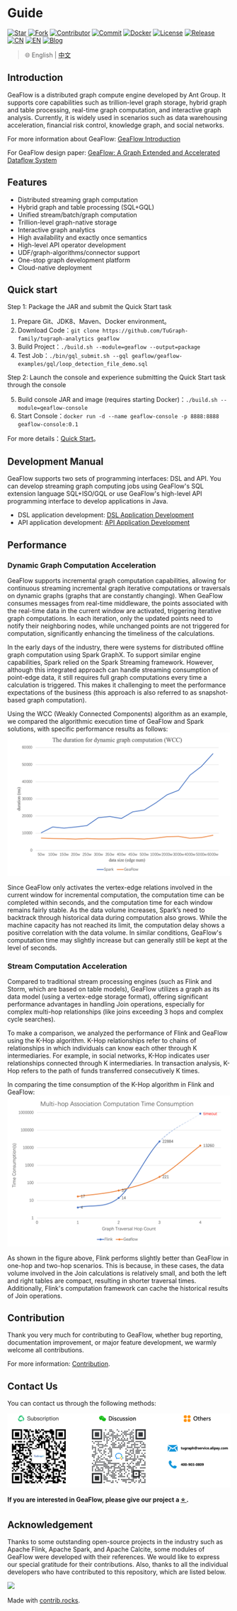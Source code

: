 # Guide

[![Star](https://shields.io/github/stars/tugraph-family/tugraph-analytics?logo=startrek&label=Star&color=yellow)](https://github.com/TuGraph-family/tugraph-analytics/stargazers)
[![Fork](https://shields.io/github/forks/tugraph-family/tugraph-analytics?logo=forgejo&label=Fork&color=orange)](https://github.com/TuGraph-family/tugraph-analytics/forks)
[![Contributor](https://shields.io/github/contributors/tugraph-family/tugraph-analytics?logo=actigraph&label=Contributor&color=abcdef)](https://github.com/TuGraph-family/tugraph-analytics/contributors)
[![Commit](https://badgen.net/github/last-commit/tugraph-family/tugraph-analytics/master?icon=git&label=Commit)](https://github.com/TuGraph-family/tugraph-analytics/commits/master)
[![Docker](https://shields.io/docker/pulls/tugraph/geaflow-console?logo=docker&label=Docker&color=blue)](https://hub.docker.com/r/tugraph/geaflow-console/tags)
[![License](https://shields.io/github/license/tugraph-family/tugraph-analytics?logo=apache&label=License&color=blue)](https://www.apache.org/licenses/LICENSE-2.0.html)
[![Release](https://shields.io/github/v/release/tugraph-family/tugraph-analytics.svg?logo=stackblitz&label=Version&color=red)](https://github.com/TuGraph-family/tugraph-analytics/releases)
[![CN](https://shields.io/badge/Docs-中文-blue?logo=readme)](https://tugraph-analytics.readthedocs.io/en/latest/docs-cn/introduction/)
[![EN](https://shields.io/badge/Docs-English-blue?logo=readme)](https://tugraph-analytics.readthedocs.io/en/latest/docs-en/introduction/)
[![Blog](https://badgen.net/static/Blog/github.io/orange?icon=rss)](https://tugraph-analytics.github.io/)

> 🌐️ English | [中文](README_cn.md)

<!--intro-start-->
## Introduction
GeaFlow is a distributed graph compute engine developed by Ant Group. It supports core capabilities such as trillion-level graph storage, hybrid graph and table processing, real-time graph computation, and interactive graph analysis. Currently, it is widely used in scenarios such as data warehousing acceleration, financial risk control, knowledge graph, and social networks.

For more information about GeaFlow: [GeaFlow Introduction](docs/docs-en/source/2.introduction.md)

For GeaFlow design paper: [GeaFlow: A Graph Extended and Accelerated Dataflow System](https://dl.acm.org/doi/abs/10.1145/3589771)

## Features

* Distributed streaming graph computation
* Hybrid graph and table processing (SQL+GQL)
* Unified stream/batch/graph computation
* Trillion-level graph-native storage
* Interactive graph analytics
* High availability and exactly once semantics
* High-level API operator development
* UDF/graph-algorithms/connector support
* One-stop graph development platform
* Cloud-native deployment

## Quick start
Step 1: Package the JAR and submit the Quick Start task

1. Prepare Git、JDK8、Maven、Docker environment。
2. Download Code：`git clone https://github.com/TuGraph-family/tugraph-analytics geaflow`
3. Build Project：`./build.sh --module=geaflow --output=package`
4. Test Job：`./bin/gql_submit.sh --gql geaflow/geaflow-examples/gql/loop_detection_file_demo.sql`

Step 2: Launch the console and experience submitting the Quick Start task through the console

5. Build console JAR and image (requires starting Docker)：`./build.sh --module=geaflow-console`
6. Start Console：`docker run -d --name geaflow-console -p 8888:8888 geaflow-console:0.1`

For more details：[Quick Start](docs/docs-en/source/3.quick_start/1.quick_start.md)。

## Development Manual

GeaFlow supports two sets of programming interfaces: DSL and API. You can develop streaming graph computing jobs using GeaFlow's SQL extension language SQL+ISO/GQL or use GeaFlow's high-level API programming interface to develop applications in Java.
* DSL application development: [DSL Application Development](docs/docs-en/source/5.application-development/2.dsl/1.overview.md)
* API application development: [API Application Development](docs/docs-en/source/5.application-development/1.api/1.overview.md)

## Performance

### Dynamic Graph Computation Acceleration

GeaFlow supports incremental graph computation capabilities, allowing for continuous streaming incremental graph iterative computations or traversals on dynamic graphs (graphs that are constantly changing). When GeaFlow consumes messages from real-time middleware, the points associated with the real-time data in the current window are activated, triggering iterative graph computations. In each iteration, only the updated points need to notify their neighboring nodes, while unchanged points are not triggered for computation, significantly enhancing the timeliness of the calculations.

In the early days of the industry, there were systems for distributed offline graph computation using Spark GraphX. To support similar engine capabilities, Spark relied on the Spark Streaming framework. However, although this integrated approach can handle streaming consumption of point-edge data, it still requires full graph computations every time a calculation is triggered. This makes it challenging to meet the performance expectations of the business (this approach is also referred to as snapshot-based graph computation).

Using the WCC (Weakly Connected Components) algorithm as an example, we compared the algorithmic execution time of GeaFlow and Spark solutions, with specific performance results as follows:
![total_time](docs/static/img/vs_dynamic_graph_compute_perf_en.jpg)

Since GeaFlow only activates the vertex-edge relations involved in the current window for incremental computation, the computation time can be completed within seconds, and the computation time for each window remains fairly stable. As the data volume increases, Spark’s need to backtrack through historical data during computation also grows. While the machine capacity has not reached its limit, the computation delay shows a positive correlation with the data volume. In similar conditions, GeaFlow's computation time may slightly increase but can generally still be kept at the level of seconds.


### Stream Computation Acceleration

Compared to traditional stream processing engines (such as Flink and Storm, which are based on table models), GeaFlow utilizes a graph as its data model (using a vertex-edge storage format), offering significant performance advantages in handling Join operations, especially for complex multi-hop relationships (like joins exceeding 3 hops and complex cycle searches).

To make a comparison, we analyzed the performance of Flink and GeaFlow using the K-Hop algorithm. K-Hop relationships refer to chains of relationships in which individuals can know each other through K intermediaries. For example, in social networks, K-Hop indicates user relationships connected through K intermediaries. In transaction analysis, K-Hop refers to the path of funds transferred consecutively K times.

In comparing the time consumption of the K-Hop algorithm in Flink and GeaFlow:
![total_time](docs/static/img/vs_multi_hops_en.jpg)

As shown in the figure above, Flink performs slightly better than GeaFlow in one-hop and two-hop scenarios. This is because, in these cases, the data volume involved in the Join calculations is relatively small, and both the left and right tables are compact, resulting in shorter traversal times. Additionally, Flink's computation framework can cache the historical results of Join operations.


## Contribution
Thank you very much for contributing to GeaFlow, whether bug reporting, documentation improvement, or major feature development, we warmly welcome all contributions.

For more information: [Contribution](docs/docs-en/source/9.contribution.md).

## Contact Us
You can contact us through the following methods:

![contacts](docs/static/img/contacts-en.png)

**If you are interested in GeaFlow, please give our project a [ ⭐️ ](https://github.com/TuGraph-family/tugraph-analytics).**

## Acknowledgement
Thanks to some outstanding open-source projects in the industry such as Apache Flink, Apache Spark, and Apache Calcite, some modules of GeaFlow were developed with their references. We would like to express our special gratitude for their contributions. Also, thanks to all the individual developers who have contributed to this repository, which are listed below.

<a href="https://github.com/TuGraph-family/tugraph-analytics/graphs/contributors">
  <img src="https://contrib.rocks/image?repo=TuGraph-family/tugraph-analytics" />
</a>

Made with [contrib.rocks](https://contrib.rocks).
<!--intro-end-->
